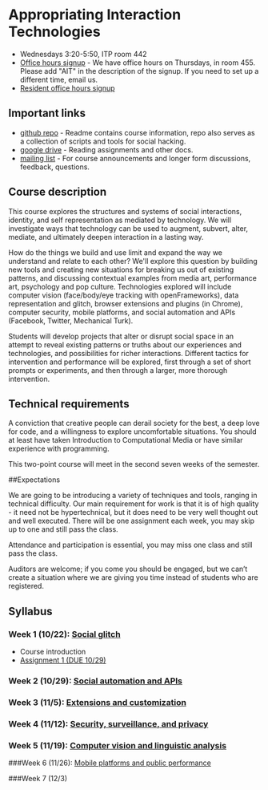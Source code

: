 # Appropriating Interaction Technologies

* Wednesdays 3:20-5:50, ITP room 442
* [Office hours signup](http://bit.ly/1hECzFK) - We have office hours on Thursdays, in room 455. Please add "AIT" in the description of the signup. If you need to set up a different time, email us.
* [Resident office hours signup](https://itp.nyu.edu/inwiki/)


## Important links

* [github repo](https://github.com/lmccart/AppropriatingInteractionTechnologies) - Readme contains course information, repo also serves as a collection of scripts and tools for social hacking.
* [google drive](https://drive.google.com/folderview?id=0B9tyIRZ76JCdNzdlUHAtdlUtTFU&usp=sharing) - Reading assignments and other docs.
* [mailing list](http://groups.google.com/group/appropriating-interaction-technologies/) - For course announcements and longer form discussions, feedback, questions. 

## Course description

This course explores the structures and systems of social interactions, identity, and self representation as mediated by technology. We will investigate ways that technology can be used to augment, subvert, alter, mediate, and ultimately deepen interaction in a lasting way.

How do the things we build and use limit and expand the way we understand and relate to each other? We'll explore this question by building new tools and creating new situations for breaking us out of existing patterns, and discussing contextual examples from media art, performance art, psychology and pop culture. Technologies explored will include computer vision (face/body/eye tracking with openFrameworks), data representation and glitch, browser extensions and plugins (in Chrome), computer security, mobile platforms, and social automation and APIs (Facebook, Twitter, Mechanical Turk).

Students will develop projects that alter or disrupt social space in an attempt to reveal existing patterns or truths about our experiences and technologies, and possibilities for richer interactions. Different
tactics for intervention and performance will be explored, first through a set of short prompts or experiments, and then through a larger, more thorough intervention.

## Technical requirements

A conviction that creative people can derail society for the best, a deep love for code, and a willingness to explore uncomfortable situations. You should at least have taken Introduction to Computational Media or have similar experience with programming.

This two-point course will meet in the second seven weeks of the semester.

##Expectations

We are going to be introducing a variety of techniques and tools, ranging in technical difficulty. Our main requirement for work is that it is of high quality - it need not be hypertechnical, but it does need to be very well thought out and well executed. There will be one assignment each week, you may skip up to one and still pass the class.

Attendance and participation is essential, you may miss one class and still pass the class.

Auditors are welcome; if you come you should be engaged, but we can’t create a situation where we are giving you time instead of students who are registered.

## Syllabus

### Week 1 (10/22): [Social glitch](https://github.com/lmccart/AppropriatingInteractionTechnologies/wiki/Social-glitch)

* Course introduction
* [Assignment 1 (DUE 10/29)](https://github.com/lmccart/AppropriatingInteractionTechnologies/wiki/Fall-2014-Assignments#assignment-1-due-1029)


### Week 2 (10/29): [Social automation and APIs](https://github.com/lmccart/AppropriatingInteractionTechnologies/wiki/Social-automation-and-APIs)


### Week 3 (11/5): [Extensions and customization](https://github.com/lmccart/AppropriatingInteractionTechnologies/wiki/Extensions-and-customization)


### Week 4 (11/12): [Security, surveillance, and privacy](https://github.com/lmccart/AppropriatingInteractionTechnologies/wiki/Security,-surveillance,-and-privacy)


### Week 5 (11/19): [Computer vision and linguistic analysis](https://github.com/lmccart/AppropriatingInteractionTechnologies/wiki/Computer-vision-and-linguistic-analysis)


###Week 6 (11/26): [Mobile platforms and public performance](https://github.com/lmccart/AppropriatingInteractionTechnologies/wiki/Mobile-platforms-and-public-performance)

###Week 7 (12/3)


